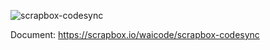 ![scrapbox-codesync](https://i.gyazo.com/cce54fbe28dca3ac94ce78665952ec52.png "scrapbox-codesync")

Document: https://scrapbox.io/waicode/scrapbox-codesync
